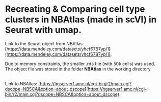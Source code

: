 # Recreating & Comparing cell type clusters in NBAtlas (made in scVI) in Seurat with umap.

Link to the Seurat object from NBAtlas: [https://data.mendeley.com/datasets/yhcf6787yp/1](https://data.mendeley.com/datasets/yhcf6787yp/1).  <br>

Due to memory constraints, the smaller .rds file (with 50k cells) was used. The object file was stored in the folder **NBAtlas** in the working directory.  <br> <br>

Link to NBAtlas: [https://hgserver1.amc.nl/cgi-bin/r2/main.cgi?dscope=NBSCA&option=about_dscope](https://hgserver1.amc.nl/cgi-bin/r2/main.cgi?dscope=NBSCA&option=about_dscope)
